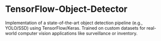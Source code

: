 # TensorFlow-Object-Detector
Implementation of a state-of-the-art object detection pipeline (e.g., YOLO/SSD) using TensorFlow/Keras. Trained on custom datasets for real-world computer vision applications like surveillance or inventory.
